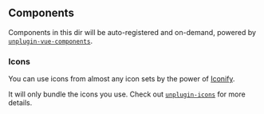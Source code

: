 ## Components

Components in this dir will be auto-registered and on-demand, powered by [`unplugin-vue-components`](https://github.com/kaivanwong/unplugin-vue-components).


### Icons

You can use icons from almost any icon sets by the power of [Iconify](https://iconify.design/).

It will only bundle the icons you use. Check out [`unplugin-icons`](https://github.com/kaivanwong/unplugin-icons) for more details.
